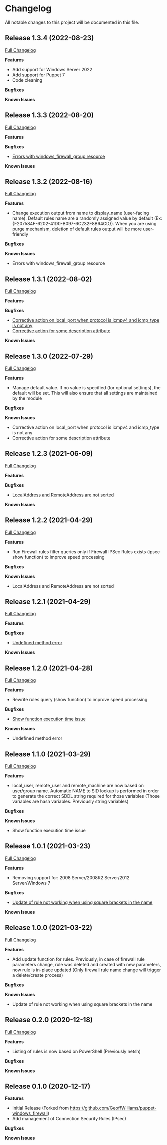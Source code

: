 # Changelog

All notable changes to this project will be documented in this file.

## Release 1.3.4 (2022-08-23)

[Full Changelog](https://github.com/webalexeu/puppet-windows_firewall/compare/v1.3.3...v1.3.4)

**Features**

 - Add support for Windows Server 2022
 - Add support for Puppet 7
 - Code cleaning

**Bugfixes**

**Known Issues**

## Release 1.3.3 (2022-08-20)

[Full Changelog](https://github.com/webalexeu/puppet-windows_firewall/compare/v1.3.2...v1.3.3)

**Features**

**Bugfixes**

- [Errors with windows_firewall_group resource](https://github.com/webalexeu/puppet-windows_firewall/issues/21)

**Known Issues**

## Release 1.3.2 (2022-08-16)

[Full Changelog](https://github.com/webalexeu/puppet-windows_firewall/compare/v1.3.1...v1.3.2)

**Features**

- Change execution output from name to display_name (user-facing name). Default rules name are a randomly assigned value by default (Ex: {F207584F-6202-41D0-B097-6C232F8B64CD}). When you are using purge mechanism, deletion of default rules output will be more user-friendly

**Bugfixes**

**Known Issues**

- Errors with windows_firewall_group resource

## Release 1.3.1 (2022-08-02)

[Full Changelog](https://github.com/webalexeu/puppet-windows_firewall/compare/v1.3.0...v1.3.1)

**Features**

**Bugfixes**

- [Corrective action on local_port when protocol is icmpv4 and icmp_type is not any](https://github.com/webalexeu/puppet-windows_firewall/issues/17)
- [Corrective action for some description attribute](https://github.com/webalexeu/puppet-windows_firewall/issues/18)

**Known Issues**

## Release 1.3.0 (2022-07-29)

[Full Changelog](https://github.com/webalexeu/puppet-windows_firewall/compare/v1.2.3...v1.3.0)

**Features**

- Manage default value. If no value is specified (for optional settings), the default will be set. This will also ensure that all settings are maintained by the module

**Bugfixes**

**Known Issues**

- Corrective action on local_port when protocol is icmpv4 and icmp_type is not any
- Corrective action for some description attribute

## Release 1.2.3 (2021-06-09)

[Full Changelog](https://github.com/webalexeu/puppet-windows_firewall/compare/v1.2.2...v1.2.3)

**Features**

**Bugfixes**

- [LocalAddress and RemoteAddress are not sorted](https://github.com/webalexeu/puppet-windows_firewall/issues/14)

**Known Issues**

## Release 1.2.2 (2021-04-29)

[Full Changelog](https://github.com/webalexeu/puppet-windows_firewall/compare/v1.2.1...v1.2.2)

**Features**

- Run Firewall rules filter queries only if Firewall IPSec Rules exists (ipsec show function) to improve speed processing

**Bugfixes**

**Known Issues**

- LocalAddress and RemoteAddress are not sorted

## Release 1.2.1 (2021-04-29)

[Full Changelog](https://github.com/webalexeu/puppet-windows_firewall/compare/v1.2.0...v1.2.1)

**Features**

**Bugfixes**

- [Undefined method error](https://github.com/webalexeu/puppet-windows_firewall/issues/11)

**Known Issues**

## Release 1.2.0 (2021-04-28)

[Full Changelog](https://github.com/webalexeu/puppet-windows_firewall/compare/v1.1.0...v1.2.0)

**Features**

- Rewrite rules query (show function) to improve speed processing

**Bugfixes**

- [Show function execution time issue](https://github.com/webalexeu/puppet-windows_firewall/issues/9)

**Known Issues**

- Undefined method error

## Release 1.1.0 (2021-03-29)

[Full Changelog](https://github.com/webalexeu/puppet-windows_firewall/compare/v1.0.1...v1.1.0)

**Features**

- local_user, remote_user and remote_machine are now based on user/group name. Automatic NAME to SID lookup is performed in order to generate the correct SDDL string required for those variables (Those variables are hash variables. Previously string variables)

**Bugfixes**

**Known Issues**

- Show function execution time issue

## Release 1.0.1 (2021-03-23)

[Full Changelog](https://github.com/webalexeu/puppet-windows_firewall/compare/v1.0.0...v1.0.1)

**Features**

- Removing support for: 2008 Server/2008R2 Server/2012 Server/Windows 7

**Bugfixes**

- [Update of rule not working when using square brackets in the name](https://github.com/webalexeu/puppet-windows_firewall/issues/6)

**Known Issues**

## Release 1.0.0 (2021-03-22)

[Full Changelog](https://github.com/webalexeu/puppet-windows_firewall/compare/v0.2.0...v1.0.0)

**Features**

- Add update function for rules. Previously, in case of firewall rule parameters change, rule was deleted and created with new parameters, now rule is in-place updated (Only firewall rule name change will trigger a delete/create process)

**Bugfixes**

**Known Issues**

- Update of rule not working when using square brackets in the name

## Release 0.2.0 (2020-12-18)

[Full Changelog](https://github.com/webalexeu/puppet-windows_firewall/compare/v0.1.0...v0.2.0)

**Features**

- Listing of rules is now based on PowerShell (Previously netsh)

**Bugfixes**

**Known Issues**

## Release 0.1.0 (2020-12-17)

**Features**

- Initial Release (Forked from https://github.com/GeoffWilliams/puppet-windows_firewall)
- Add management of Connection Security Rules (IPsec)

**Bugfixes**

**Known Issues**
